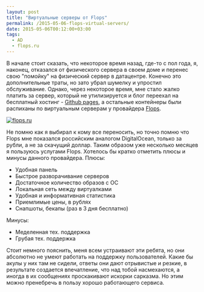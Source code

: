 ```yaml
---
layout: post
title: "Виртуальные серверы от Flops"
permalink: /2015-05-06-flops-virtual-servers/
date: 2015-05-06T00:12:00+03:00
tags:
  - AD
  - flops.ru
---
```


В начале стоит сказать, что некоторое время назад, где-то с пол года, я, наконец, отказался от физического сервера в своем доме и перенес свою "помойку" на физический сервер в датацентре.
Конечно это дополнительные траты, но зато убрал шумелку и упростил обслуживание. Однако, через некоторое время, мне стало жалко платить за сервер, который не утилизируется и блог переехал на бесплатный хостинг - <a href="https://pages.github.com/" target="_blank">Github pages</a>, а остальные контейнеры были распиханы по виртуальным серверам у провайдера <a href="https://flops.ru/?refid=13509" target="_blank">Flops</a>.

<a href="https://goo.gl/eOu0fS" target="_blank">
<img src="https://farm1.staticflickr.com/747/21467213069_a54bf9d84e_o.png" alt="flops.ru"/>
</a>

Не помню как я выбирал к кому все переносить, но точно помню что Flops мне показался российским аналогом DigitalOcean, только за рубли, а не за скачущий доллар.
Таким образом уже несколько месяцев я пользуюсь услугами Flops. Хотелось бы кратко отметить плюсы и минусы данного провайдера.
Плюсы:

*  Удобная панель
* Быстрое разворачивание серверов
* Достаточное количество образов с ОС
* Локальная сеть между виртуалками
* Удобная и информативная статистика
* Приемлимые цены, в рублях
* Снапшоты, бекапы (раз в 3 дня бесплатно)

Минусы:

* Меделенная тех. поддержка
* Грубая тех. поддержка

Стоит немного пояснить, меня всем устраивают эти ребята, но они абсолютно не умеют работать на поддержку пользователей. Какие бы акулы у них там не сидели, ответы они дают отрывистые и резкие, в результате создается впечатление, что над тобой насмехаются, а иногда в их сообщениях проскакивают искорки сарказма. Но этим можно пренебречь в пользу хорошо работающего сервиса.


